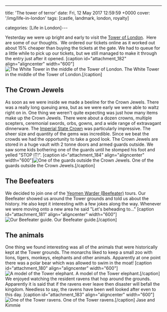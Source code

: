 ---
title: 'The tower of terror'
date: Fri, 12 May 2017 12:59:59 +0000
cover: '/img/life-in-london'
tags: [castle, landmark, london, royalty]

categories: [Life in London]---

Yesterday we were up bright and early to visit the [Tower of London](http://www.hrp.org.uk/tower-of-london/).  Here are some of our thoughts.  We ordered our tickets online as it worked out about 15% cheaper than buying the tickets at the gate. We had to queue for a little while to pick up our tickets, but we still managed to make it through the entry just after it opened. \[caption id="attachment_182" align="aligncenter" width="600"\]![The White Tower in the middle of the Tower of London.](http://coupleofkiwis.com/wp-content/uploads/2017/05/tower-of-london-300x169.jpg) The White Tower in the middle of the Tower of London.\[/caption\]

The Crown Jewels
----------------

As soon as we were inside we made a beeline for the Crown Jewels. There was a really long queuing area, but as we were early we were able to waltz right on in. One thing we weren't quite expecting was just how many items make up the Crown Jewels. There were about a dozen crowns, multiple scepters, ceremonial swords, orbs, gowns, and a wide range of extravagant dinnerware. The [Imperial State Crown](https://en.m.wikipedia.org/wiki/Imperial_State_Crown) was particularly impressive. The sheer size and quantity of the gems was incredible. Since we beat the crowds we had the opportunity to take a good look. The Crown Jewels are stored in a huge vault with 2 tonne doors and armed guards outside. We saw some kids bothering one of the guards until he stomped his foot and yelled "STOP IT!". \[caption id="attachment_184" align="aligncenter" width="600"\]![One of the guards outside the Crown Jewels.](http://coupleofkiwis.com/wp-content/uploads/2017/05/guard-300x300.jpg) One of the guards outside the Crown Jewels.\[/caption\]

The Beefeaters
--------------

We decided to join one of the [Yeomen Warder (Beefeater)](https://en.m.wikipedia.org/wiki/Yeomen_Warders) tours. Our Beefeater showed us around the Tower grounds and told us about the history. He also kept it interesting with a few jokes along the way. Whenever we were moving onto a new area he said "Let's beheading to..." \[caption id="attachment_181" align="aligncenter" width="600"\]![Our Beefeater guide.](http://coupleofkiwis.com/wp-content/uploads/2017/05/beefeater-300x169.jpg) Our Beefeater guide.\[/caption\]

The animals
-----------

One thing we found interesting was all of the animals that were historically kept at the Tower grounds. The monarchs liked to keep a small zoo with lions, tigers, monkeys, elephants and other animals. Apparently at one point there was a polar bear which was allowed to swim in the moat! \[caption id="attachment_180" align="aligncenter" width="600"\]![A model of the Tower elephant.](http://coupleofkiwis.com/wp-content/uploads/2017/05/tower-elephant-300x169.jpg) A model of the Tower elephant.\[/caption\] We enjoyed watching the resident ravens that hop around the grounds. Apparently it is said that if the ravens ever leave then disaster will befall the kingdom. Needless to say, the ravens have been well looked after even to this day. \[caption id="attachment_183" align="aligncenter" width="600"\]![One of the Tower ravens.](http://coupleofkiwis.com/wp-content/uploads/2017/05/raven-300x169.jpg) One of the Tower ravens.\[/caption\] Jase and Kimmie